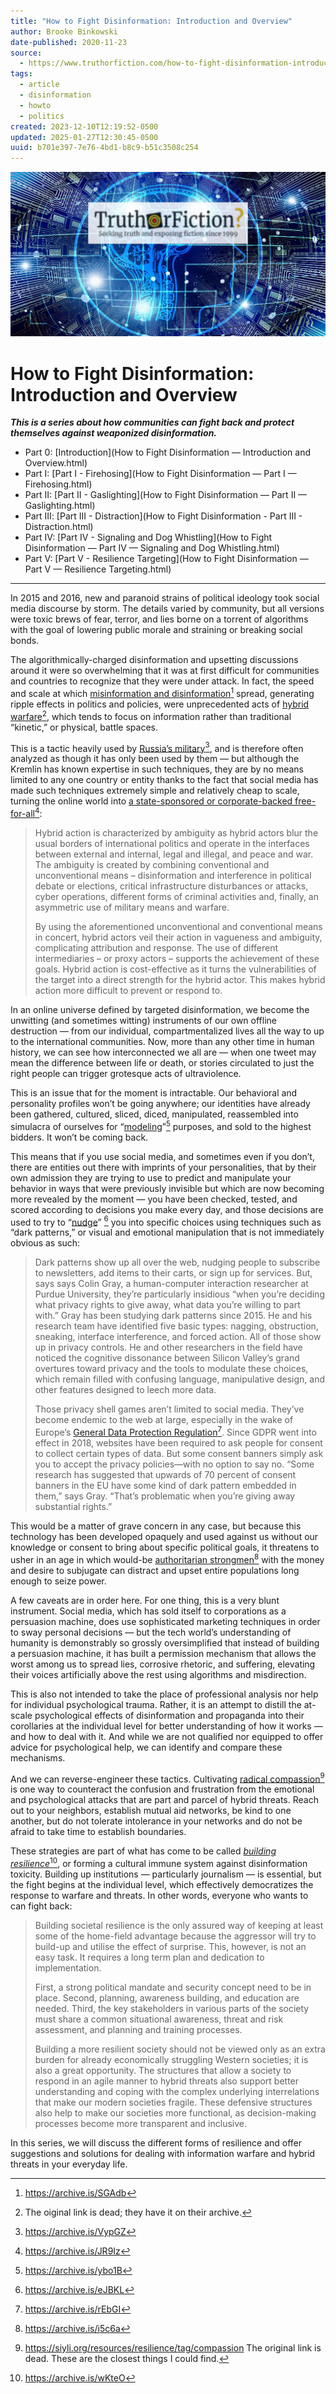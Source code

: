 ```yaml
---
title: "How to Fight Disinformation: Introduction and Overview"
author: Brooke Binkowski
date-published: 2020-11-23
source:
  - https://www.truthorfiction.com/how-to-fight-disinformation-introduction-and-overview/
tags:
  - article
  - disinformation
  - howto
  - politics
created: 2023-12-10T12:19:52-0500
updated: 2025-01-27T12:30:45-0500
uuid: b701e397-7e76-4bd1-b8c9-b51c3508c254
---
```


![](images/b701e397-7e76-4bd1-b8c9-b51c3508c254-01.jpg)

# How to Fight Disinformation: Introduction and Overview

***This is a series about how communities can fight back and protect themselves against weaponized disinformation.***

- Part 0: [Introduction](How to Fight Disinformation — Introduction and Overview.html)
- Part I: [Part I - Firehosing](How to Fight Disinformation — Part I — Firehosing.html)
- Part II: [Part II - Gaslighting](How to Fight Disinformation — Part II — Gaslighting.html)
- Part Ⅲ: [Part III - Distraction](How to Fight Disinformation - Part III - Distraction.html)
- Part IV: [Part IV - Signaling and Dog Whistling](How to Fight Disinformation — Part IV — Signaling and Dog Whistling.html)
- Part V: [Part V - Resilience Targeting](How to Fight Disinformation — Part V — Resilience Targeting.html)

--- 

In 2015 and 2016, new and paranoid strains of political ideology took social media discourse by storm. The details varied by community, but all versions were toxic brews of fear, terror, and lies borne on a torrent of algorithms with the goal of lowering public morale and straining or breaking social bonds.

The algorithmically-charged disinformation and upsetting discussions around it were so overwhelming that it was at first difficult for communities and countries to recognize that they were under attack. In fact, the speed and scale at which [misinformation and disinformation](https://www.dictionary.com/e/misinformation-vs-disinformation-get-informed-on-the-difference/)[^dictionary] spread, generating ripple effects in politics and policies, were unprecedented acts of [hybrid warfare](https://archive.smallwarsjournal.com/jrnl/art/hybrid-war-old-concept-new-techniques)[^hybrid-warfare], which tends to focus on information rather than traditional “kinetic,” or physical, battle spaces.

This is a tactic heavily used by [Russia’s military](http://www.understandingwar.org/sites/default/files/Russian%20Hybrid%20Warfare%20ISW%20Report%202020.pdf)[^russian-military], and is therefore often analyzed as though it has only been used by them — but although the Kremlin has known expertise in such techniques, they are by no means limited to any one country or entity thanks to the fact that social media has made such techniques extremely simple and relatively cheap to scale, turning the online world into [a state-sponsored or corporate-backed free-for-all](https://www.hybridcoe.fi/hybrid-threats-as-a-phenomenon/)[^hybridcoe]:

> Hybrid action is characterized by ambiguity as hybrid actors blur the usual borders of international politics and operate in the interfaces between external and internal, legal and illegal, and peace and war. The ambiguity is created by combining conventional and unconventional means – disinformation and interference in political debate or elections, critical infrastructure disturbances or attacks, cyber operations, different forms of criminal activities and, finally, an asymmetric use of military means and warfare.
> 
> By using the aforementioned unconventional and conventional means in concert, hybrid actors veil their action in vagueness and ambiguity, complicating attribution and response. The use of different intermediaries – or proxy actors – supports the achievement of these goals. Hybrid action is cost-effective as it turns the vulnerabilities of the target into a direct strength for the hybrid actor. This makes hybrid action more difficult to prevent or respond to.

In an online universe defined by targeted disinformation, we become the unwitting (and sometimes witting) instruments of our own offline destruction — from our individual, compartmentalized lives all the way to up to the international communities. Now, more than any other time in human history, we can see how interconnected we all are — when one tweet may mean the difference between life or death, or stories circulated to just the right people can trigger grotesque acts of ultraviolence.

This is an issue that for the moment is intractable. Our behavioral and personality profiles won’t be going anywhere; our identities have already been gathered, cultured, sliced, diced, manipulated, reassembled into simulacra of ourselves for “[modeling](https://www.nytimes.com/2018/04/04/us/politics/cambridge-analytica-scandal-fallout.html)”[^modeling]  purposes, and sold to the highest bidders. It won’t be coming back.

This means that if you use social media, and sometimes even if you don’t, there are entities out there with imprints of your personalities, that by their own admission they are trying to use to predict and manipulate your behavior in ways that were previously invisible but which are now becoming more revealed by the moment — you have been checked, tested, and scored according to decisions you make every day, and those decisions are used to try to “[nudge](https://www.wired.com/story/facebook-social-media-privacy-dark-patterns/)” [^nudge] you into specific choices using techniques such as “dark patterns,” or visual and emotional manipulation that is not immediately obvious as such:

> Dark patterns show up all over the web, nudging people to subscribe to newsletters, add items to their carts, or sign up for services. But, says says Colin Gray, a human-computer interaction researcher at Purdue University, they’re particularly insidious “when you’re deciding what privacy rights to give away, what data you’re willing to part with.” Gray has been studying dark patterns since 2015\. He and his research team have identified five basic types: nagging, obstruction, sneaking, interface interference, and forced action. All of those show up in privacy controls. He and other researchers in the field have noticed the cognitive dissonance between Silicon Valley’s grand overtures toward privacy and the tools to modulate these choices, which remain filled with confusing language, manipulative design, and other features designed to leech more data.
> 
> Those privacy shell games aren’t limited to social media. They’ve become endemic to the web at large, especially in the wake of Europe’s [General Data Protection Regulation](https://www.wired.com/story/how-gdpr-affects-you/)[^gdpr]. Since GDPR went into effect in 2018, websites have been required to ask people for consent to collect certain types of data. But some consent banners simply ask you to accept the privacy policies—with no option to say no. “Some research has suggested that upwards of 70 percent of consent banners in the EU have some kind of dark pattern embedded in them,” says Gray. “That’s problematic when you’re giving away substantial rights.”

This would be a matter of grave concern in any case, but because this technology has been developed opaquely and used against us without our knowledge or consent to bring about specific political goals, it threatens to usher in an age in which would-be [authoritarian strongmen](https://www.theguardian.com/commentisfree/2020/feb/24/facebook-authoritarian-platform-mark-zuckerberg-michael-bennet)[^strongman] with the money and desire to subjugate can distract and upset entire populations long enough to seize power.

A few caveats are in order here. For one thing, this is a very blunt instrument. Social media, which has sold itself to corporations as a persuasion machine, does use sophisticated marketing techniques in order to sway personal decisions — but the tech world’s understanding of humanity is demonstrably so grossly oversimplified that instead of building a persuasion machine, it has built a permission mechanism that allows the worst among us to spread lies, corrosive rhetoric, and suffering, elevating their voices artificially above the rest using algorithms and misdirection.

This is also not intended to take the place of professional analysis nor help for individual psychological trauma. Rather, it is an attempt to distill the at-scale psychological effects of disinformation and propaganda into their corollaries at the individual level for better understanding of how it works — and how to deal with it. And while we are not qualified nor equipped to offer advice for psychological help, we can identify and compare these mechanisms.

And we can reverse-engineer these tactics. Cultivating [radical compassion](https://siyli.org/resources/resilience)[^radical-compassion] is one way to counteract the confusion and frustration from the emotional and psychological attacks that are part and parcel of hybrid threats. Reach out to your neighbors, establish mutual aid networks, be kind to one another, but do not tolerate intolerance in your networks and do not be afraid to take time to establish boundaries.

These strategies are part of what has come to be called [_building resilience_](https://css.ethz.ch/content/dam/ethz/special-interest/gess/cis/center-for-securities-studies/resources/docs/ISPSW-Building%20Resilience%20Readiness%20against%20Hybrid%20Threats.pdf)[^building-resilience], or forming a cultural immune system against disinformation toxicity. Building up institutions — particularly journalism — is essential, but the fight begins at the individual level, which effectively democratizes the response to warfare and threats. In other words, everyone who wants to can fight back:

> Building societal resilience is the only assured way of keeping at least some of the home-​field advantage because the aggressor will try to build-​up and utilise the effect of surprise. This, however, is not an easy task. It requires a long term plan and dedication to implementation.
> 
> First, a strong political mandate and security concept need to be in place. Second, planning, awareness building, and education are needed. Third, the key stakeholders in various parts of the society must share a common situational awareness, threat and risk assessment, and planning and training processes.
> 
> Building a more resilient society should not be viewed only as an extra burden for already economically struggling Western societies; it is also a great opportunity. The structures that allow a society to respond in an agile manner to hybrid threats also support better understanding and coping with the complex underlying interrelations that make our modern societies fragile. These defensive structures also help to make our societies more functional, as decision-​making processes become more transparent and inclusive.

In this series, we will discuss the different forms of resilience and offer suggestions and solutions for dealing with information warfare and hybrid threats in your everyday life.

[^building-resilience]: https://archive.is/wKteO
[^dictionary]: https://archive.is/SGAdb
[^gdpr]: https://archive.is/rEbGI
[^hybrid-warfare]: The oiginal link is dead; they have it on their archive.
[^hybridcoe]: https://archive.is/JR9Iz
[^modeling]: https://archive.is/ybo1B
[^nudge]: https://archive.is/eJBKL
[^radical-compassion]: https://siyli.org/resources/resilience/tag/compassion The original link is dead. These are the closest things I could find.
[^russian-military]: https://archive.is/VypGZ
[^strongman]: https://archive.is/i5c6a
